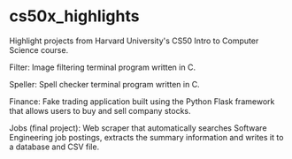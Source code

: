# cs50x_highlights
Highlight projects from Harvard University's CS50 Intro to Computer Science course.

Filter: Image filtering terminal program written in C.

Speller: Spell checker terminal program written in C.

Finance: Fake trading application built using the Python Flask framework that allows users to buy and sell company stocks.

Jobs (final project): Web scraper that automatically searches Software Engineering job postings, extracts the summary information and writes it to a database and CSV file.
